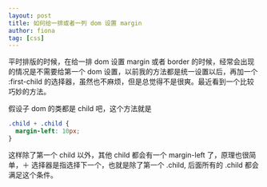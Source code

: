 ```yaml
---
layout: post
title: 如何给一排或者一列 dom 设置 margin
author: fiona
tag: [css]
---
```


平时排版的时候，在给一排 dom 设置 margin 或者 border 的时候，经常会出现的情况是不需要给第一个 dom 设置，以前我的方法都是统一设置以后，再加一个 :first-child 的选择器，虽然也不麻烦，但是总觉得不是很爽。最近看到一个比较巧妙的方法。


假设子 dom 的类都是 child 吧，这个方法就是
```css
.child + .child {
  margin-left: 10px;
}
```
这样除了第一个 child 以外，其他 child 都会有一个 margin-left 了，原理也很简单，＋ 选择器是指选择下一个，也就是除了第一个 .child, 后面所有的 .child 都会满足这个条件。

